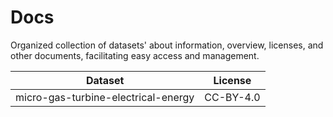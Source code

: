 # Docs

Organized collection of datasets' about information, overview, licenses, and other documents, facilitating easy access and management.

| Dataset | License |
| --- | --- |
| micro-gas-turbine-electrical-energy | CC-BY-4.0 | 